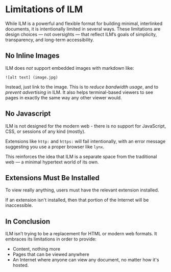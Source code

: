 # Limitations of ILM

While ILM is a powerful and flexible format for building minimal, interlinked documents, it is intentionally limited in several ways. These limitations are design choices — not oversights — that reflect ILM’s goals of simplicity, transparency, and long-term accessibility.

## No Inline Images

ILM does *not* support embedded images with markdown like:

```
![alt text] (image.jpg)
```

Instead, just link to the image. This is to *reduce bandwidth usage*, and to *prevent advertising* in ILM. It also helps terminal-based viewers to see pages in exactly the same way any other viewer would.

## No Javascript

ILM is not designed for the modern web - there is no support for JavaScript, CSS, or sessions of any kind (mostly).

Extensions like `http:` and `https:` will fail intentionally, with an error message suggesting you use a proper browser like `lynx`.

This reinforces the idea that ILM is a separate space from the traditional web — a minimal hypertext world of its own.

## Extensions Must Be Installed

To view really anything, users must have the relevant extension installed.

If an extension isn't installed, then that portion of the Internet will be inaccessible.

## In Conclusion

ILM isn’t trying to be a replacement for HTML or modern web formats. It embraces its limitations in order to provide:

- Content, nothing more
- Pages that can be viewed anywhere
- An Internet where anyone can view any document, no matter how it's hosted.